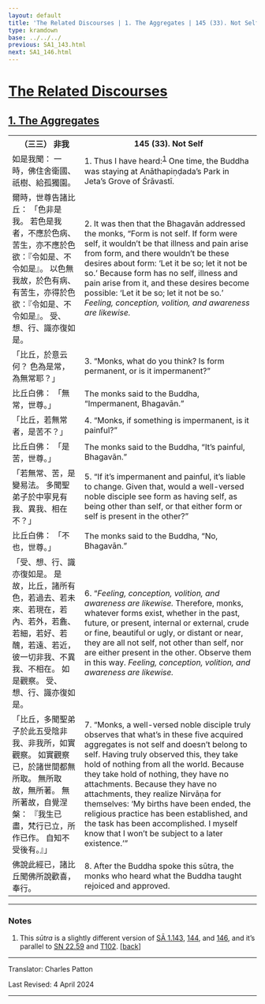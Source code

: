 ```yaml
---
layout: default
title: 'The Related Discourses | 1. The Aggregates | 145 (33). Not Self'
type: kramdown
base: ../../../
previous: SA1_143.html
next: SA1_146.html
---
```


<h1><a href='../index.html'>The Related Discourses</a></h1>
<h2><a href='index.html'>1. The Aggregates</a></h2>

<table class="trans">
  <th class='ch'>（三三） 非我</th>
  <th class='en'>145 (33). Not Self</th>
  <tr>
    <td title='t99.2.7b22'>如是我聞： 一時，佛住舍衛國、祇樹、給孤獨園。</td>
    <td id='p1'>1. Thus I have heard:<sup id="ref1"><a href="#n1">1</a></sup> One time, the Buddha was staying at Anāthapiṇḍada’s Park in Jeta’s Grove of Śrāvastī.</td>
  </tr>
  <tr>
    <td title='t99.2.7b23'>爾時，世尊告諸比丘： 「色非是我。 若色是我者，不應於色病、苦生，亦不應於色欲：『令如是、不令如是』。 以色無我故，於色有病、有苦生，亦得於色欲：『令如是、不令如是』。 受、想、行、識亦復如是。</td>
    <td id='p2'>2. It was then that the Bhagavān addressed the monks, “Form is not self. If form were self, it wouldn’t be that illness and pain arise from form, and there wouldn’t be these desires about form: ‘Let it be so; let it not be so.’ Because form has no self, illness and pain arise from it, and these desires become possible: ‘Let it be so; let it not be so.’ <em>Feeling, conception, volition, and awareness are likewise.</em></td>
  </tr>
  <tr>
    <td title='t99.2.7b27'>「比丘，於意云何？ 色為是常，為無常耶？」</td>
    <td id='p3'>3. “Monks, what do you think? Is form permanent, or is it impermanent?”</td>
  </tr>
  <tr>
    <td title='t99.2.7b28'>比丘白佛： 「無常，世尊。」</td>
    <td>The monks said to the Buddha, “Impermanent, Bhagavān.”</td>
  </tr>
  <tr>
    <td title='t99.2.7b29'>「比丘，若無常者，是苦不？」</td>
    <td id='p4'>4. “Monks, if something is impermanent, is it painful?”</td>
  </tr>
  <tr>
    <td title='t99.2.7b29'>比丘白佛： 「是苦，世尊。」</td>
    <td>The monks said to the Buddha, “It’s painful, Bhagavān.”</td>
  </tr>
  <tr>
    <td title='t99.2.7c1'>「若無常、苦，是變易法。 多聞聖弟子於中寧見有我、異我、相在不？」</td>
    <td id='p5'>5. “If it’s impermanent and painful, it’s liable to change. Given that, would a well-versed noble disciple see form as having self, as being other than self, or that either form or self is present in the other?”</td>
  </tr>
  <tr>
    <td title='t99.2.7c2'>比丘白佛： 「不也，世尊。」</td>
    <td>The monks said to the Buddha, “No, Bhagavān.”</td>
  </tr>
  <tr>
    <td title='t99.2.7c3'>「受、想、行、識亦復如是。 是故，比丘，諸所有色，若過去、若未來、若現在，若內、若外，若麁、若細，若好、若醜，若遠、若近，彼一切非我、不異我、不相在。 如是觀察。 受、想、行、識亦復如是。</td>
    <td id='p6'>6. “<em>Feeling, conception, volition, and awareness are likewise.</em> Therefore, monks, whatever forms exist, whether in the past, future, or present, internal or external, crude or fine, beautiful or ugly, or distant or near, they are all not self, not other than self, nor are either present in the other. Observe them in this way. <em>Feeling, conception, volition, and awareness are likewise.</em></td>
  </tr>
  <tr>
    <td title='t99.2.7c7'>「比丘，多聞聖弟子於此五受陰非我、非我所，如實觀察。 如實觀察已，於諸世間都無所取。 無所取故，無所著。 無所著故，自覺涅槃： 『我生已盡，梵行已立，所作已作。 自知不受後有。』」</td>
    <td id='p7'>7. “Monks, a well-versed noble disciple truly observes that what’s in these five acquired aggregates is not self and doesn’t belong to self. Having truly observed this, they take hold of nothing from all the world. Because they take hold of nothing, they have no attachments. Because they have no attachments, they realize Nirvāṇa for themselves: ‘My births have been ended, the religious practice has been established, and the task has been accomplished. I myself know that I won’t be subject to a later existence.’”</td>
  </tr>
  <tr>
    <td title='t99.2.7c11'>佛說此經已，諸比丘聞佛所說歡喜，奉行。</td>
    <td id='p8'>8. After the Buddha spoke this sūtra, the monks who heard what the Buddha taught rejoiced and approved.</td>
  </tr>
</table>

<hr/>

<h3 id="notes">Notes</h3>

<ol>
<li id="n1">This <em>sūtra</em> is a slightly different version of <a href="SA1_143.html" target="_blank">SĀ 1.143</a>, <a href="SA1_144.html" target="_blank">144</a>, and <a href="SA1_146.html" target="_blank">146</a>, and it’s parallel to <a href="https://suttacentral.net/sn22.59" target="_blank">SN 22.59</a> and <a href="../../other/T102.html" target="_blank">T102</a>. [<a href="#ref1">back</a>]</li>
</ol>
<hr/>

<p class="translator">Translator: Charles Patton</p>
<p class='revised'>Last Revised: 4 April 2024</p>

<hr/>